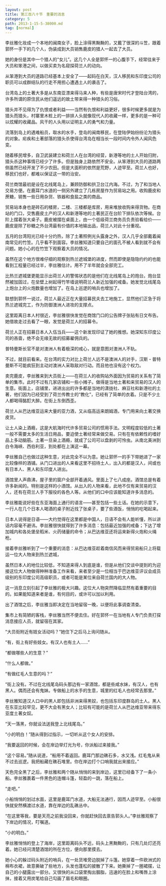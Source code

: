 ```yaml
---
layout: post
title: 第三百八十节　重要的消息
category: 5
path: 2013-1-15-5-38000.md
tag: [normal]
---
```


李丝雅化妆成一个本地的闽南女子，脸上涂得黑黝黝的，又戴了很深的斗笠，跟着郭怀一手下的几个人，伪装成到大员销售鹿皮的猎人一起去了大员。

她的身份是其中一个猎人的“女儿”。这几个人全是郭怀一的心腹手下，经常往来于大员和笨港之间，以做买卖为名窥探荷兰人的动向。

从笨港到大员的道路已经基本上安全了――起码在白天，汉人移民和东印度公司的职员可以成群结队的行走不用担心遭遇土人的袭击了。

台湾岛上的土著大多是从东南亚漂来得马来人种，有些是唐宋时代才登陆台湾的，许多所谓的原住民从他们遥远的故土带来得一种猎头的习俗。

猎头并不见得为了仇恨或者利益――当然有仇恨和利益更好，很多时候更多就是为猎头而猎头，村寨里木桩上的一排排人头就像现代人的收藏一样，更多的是一种可以炫耀的收藏品。风干的人头用以证明主人的勇气和力量。

流落到岛上的遇难船员，取水的水手，登岛的闽南移民，在登陆伊始纷纷沦为猎头的对象。疟疾和土著部落的猎头杀使得台湾岛在相当长一段时间内令外人闻风色变。

随着移民增多，自卫武装建立和荷兰人在台湾的经营，新港等地的土人开始归附，猎头杀这种事情已经少了许多。但是独身上路依然不安全。从笨港到大员的道路两侧虽然已经开发了不少农田。但是大面积的依然是荒野，人迹罕至。荷兰人也好，移民们也好，都难以保证这一带的治安。

荷兰商馆最初是设在北线尾岛上，兼顾防御和拱卫台江内海。不过，为了和当地人交易方便。在鹿耳门水道的一侧另外建立了几栋房屋作为贸易站之用。收购鹿皮和蔗糖，销售一些日用杂货、铁器和食盐之类的商品。

贸易站本身也是砖石的楼房，二楼、三楼都是库房，用来堆放收购来得货物。在商站的门口，交售鹿皮土产的汉人和新港等地的土著民正在台阶下排队依次等候。台阶上摆着张大桌子。鹿皮被摆在桌面上，由一个低级荷兰商务员负责验看给价――鹿皮是除了砂糖之外台湾最有价值的本地输出品，荷兰人对此十分重视。

五月的台湾阳光已经十分灼热，除了土著照例光头露身之外，汉人几乎全部戴着闽南常见的竹笠。几乎看不到面容。李丝雅知道只要自己的面孔不被人看到就不会有问题。她小心的在竹笠下观察着大员的情况。

虽然在这个地方很难仔细的观察到热兰遮城堡的进度，然而即使是隐隐约约的也能看到工程量已经过半，李丝雅估计。用不了半年就会全部完工。

比热兰遮城堡更能显示出荷兰人的警惕状态的是他们在北线尾岛上的炮台。炮台显然被加固过，在垒壁上树起得竹竿墙说明荷兰人新近加强的戒备。她发觉北线尾岛上炮台上的火炮数量也增加了。在岛上巡逻的哨兵也增加了。

联想到郭怀一说过，荷兰人最近正在大量招募民夫去工地施工，显然他们正急于将热兰遮城完工，作为防御澳洲人进攻的支撑点。

这里距离日本人村很近，李丝雅很快发觉在商馆门口的公告牌子张贴有日文布告。她借故走过去看了一眼，发觉是荷兰人的招募令。

荷兰人正在招募日本人入伍当兵――这个新发现印证了她的推想。她深知东印度公司的吝啬，绝不会无缘无故的招募雇佣兵的。

普特曼斯长官不是对澳洲人有着极深的戒心，就是意图对澳洲人不轨。

不过，就目前看来。在台湾的实力对比上荷兰人远不是澳洲人的对手，汉斯・普特曼斯不可能疯狂到主动对澳洲人采取敌对行动。而且他也没有这个权力。

卖完鹿皮，李丝雅来到大员街上――在荷兰人的收购站外面因为贸易的关系有了简单的集市。此时不过有几家店铺和一些小摊子。做得是当地土著和来贸易的汉人的生意。街面上，店铺里，进进出出的许多都是当地的潇拢社、麻豆社和新港社的土著，他们因为已经受到了荷兰传教士的“教化”，已经有了简单的衣着。只是不少土人都喝得酩酊大醉。在街上东倒西歪。

荷兰人从巴达维亚运来大量的亚力酒，又从临高运来朗姆酒，专门用来向土著交换皮货。

让土人染上酒瘾，这是大航海时代许多贸易公司的惯用手法。文明程度较低的土著一般不需要太多的生活日用品，要迫使土著经常来做交易。只有在有依赖性的嗜好品上多动脑筋。土著一旦染上酒瘾，就成了公司可以盘剥的可怜虫。从南北美洲到白令海峡、西伯利亚，到处都在上演这一幕。

李丝雅自己也做过这种生意，对此完全不以为意。她让郭怀一的手下带她进了一家比较像样的酒铺。从门口进出的人来看这里不招待土人，出入的都是汉人，间或也有日本人、黑人和东印度人进出。

酒馆里人声鼎沸，屋子里的窗户全部开着通风。里面上了七八成座。酒馆总是有着许多新闻的。特别是这样的小酒馆。从出入的人物来看，此地不仅有来贸易的汉人，还有在荷兰人手下服役的各色人等。从他们的口中应该能知道许多消息的。

李丝雅能说好些在东亚海面上通行的语言――甚至包括一些土话。在她的示意下，一行人在几个日本人喝酒的桌子附近找了张桌子，要了些酒饭，悄悄的吃喝起来。

日本人说得是日语――大约觉得在这里都是中国人，日语不会有人能听懂，所以讲话内容毫不避讳。李丝雅很快就得到了许多消息：包括最近加强的戒备；下达了增加城内和各处堡垒稻米、火药储量的命令；从巴达维亚还将运来新得火炮和火绳枪。

接着李丝雅听到了一个重要的消息：从巴达维亚趁着南信风而来得贸易船只上将载运一位大人物来到热兰遮城，

虽然日本人的地位比较低，不知道来得人到底是谁，但是从他们交谈中提到的为迎接这位大人物做得种种准备工作来看，来者至少是一位相当于巴达维亚评议会成员级别的东印度公司高级职员，或者可能是某位来自荷兰国内的大人物。

这一消息立刻引起了李丝雅的极大兴趣。这位大人物突然降临显然有着重要的目的。如果能知道来者是谁，有何目的，或许可以加以利用。

出了酒馆之后，李丝雅当即决定在当地留宿一晚，以便将此事调查清查。

集市上有简陋的客栈，李丝雅当然不便去住。好在郭怀一在当地有人专门负责打探消息接应人员，就留宿在其家。

“大员街附近有妓女活动吗？”她住下之后马上询问随从。

“有，街上有好些妓女。有汉人也有土人……”

“都做哪些人的生意？”

“什么人都做。”

“有做红毛人生意的吗？”

“街上没有。不过在北线尾岛码头那边有一家酒馆，都是些咸水妹，有汉人，也有黑人。偶而还会有鬼妹。专做船上的水手的生意，城里的红毛人也经常去那里。”

李丝雅知道汉人口中的黑人即包括非洲来得黑奴，也包括东印度群岛的土人。黑人在东亚比较罕见，更不大会有黑女人；比较有可能的是荷兰人从巴达维亚带来得东亚度土著女奴。

“天一落黑，你就设法送我登上北线尾岛。”

“小的明白！”随从得到过指示，一切听从这个女人的安排。

“我要返回的时候，会在岸边举灯光为号，你派船过来接我。”

“这个容易。”随从说道，“船用不着返回。鹿耳门那边礁石多，水又浅。红毛鬼从来不过去巡逻。我把船藏在礁石堆里。你在岸边打个口哨我就出来接应。”

天色完全黑了之后，李丝雅和两个随从悄悄的来到岸边，这里已经备下了一条小船。李丝雅裹着一件黑色的连帽斗篷，轻盈的一跳，落在船上。

“走吧。”

小船悄悄的划过水面，这里是鹿耳门水道，大船无法通行，因而人迹罕至。小船很快就安然横渡过水道，靠在岸边的乱礁丛中。

“在这里等我，要是天亮之前我没回来，你就赶快回去禀告郭头人。”李丝雅观察了下岸边的情况，叮嘱道。

“小的明白。”

李丝雅悄悄的登上了海岸，这里距离码头不远，码头上黑黝黝的，只有几处灯还亮着。她已经问清楚酒馆的所在方位，便向那里摸去。

她小心的躲过码头附近的哨兵，在一处货堆旁边脱掉了斗篷。她穿着一件欧洲式的棉布衣裙，故意撕破了些地方，头发也蓬松的披散了下来。她撕掉了一圈裙摆，让自己的小腿露出一部分。又很快的从口袋里掏出胭脂，迅速的在脸上和嘴唇上涂抹，接着又用炭笔给自己勾画了眉毛和眼圈。
